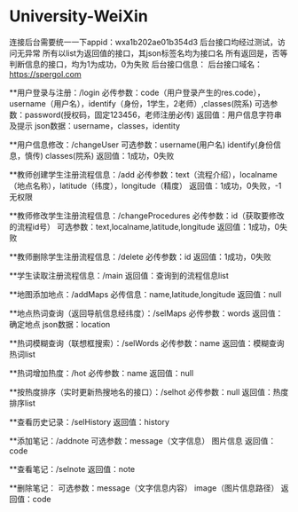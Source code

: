 # University-WeiXin
连接后台需要统一一下appid：wxa1b202ae01b354d3
后台接口均经过测试，访问无异常
所有以list为返回值的接口，其json标签名均为接口名
所有返回是，否等判断信息的接口，均为1为成功，0为失败
后台接口信息：
后台接口域名：https://spergol.com


**用户登录与注册：/login
必传参数：code（用户登录产生的res.code），username（用户名），identify（身份，1学生，2老师）,classes(院系)
可选参数：password(授权码，固定123456，老师注册必传)
返回值：用户信息字符串及提示
json数据：username，classes，identity


**用户信息修改：/changeUser
可选参数：username(用户名) identify(身份信息，慎传) classes(院系)
返回值：1成功，0失败


**教师创建学生注册流程信息：/add
必传参数：text（流程介绍），localname（地点名称），latitude（纬度），longitude（精度）
返回值：1成功，0失败，-1无权限

**教师修改学生注册流程信息：/changeProcedures
必传参数：id（获取要修改的流程id号）
可选参数：text,localname,latitude,longitude
返回值：1成功，0失败


**教师删除学生注册流程信息：/delete
必传参数：id
返回值：1成功，0失败


**学生读取注册流程信息：/main
返回值：查询到的流程信息list


**地图添加地点：/addMaps
必传信息：name,latitude,longitude
返回值：null


**地点热词查询（返回导航信息经纬度）：/selMaps
必传参数：words
返回值：确定地点
json数据：location


**热词模糊查询（联想框搜索）：/selWords
必传参数：name
返回值：模糊查询热词list


**热词增加热度：/hot
必传参数：name
返回值：null

**按热度排序（实时更新热搜地名的接口）：/selhot
必传参数：null
返回值：热度排序list

**查看历史记录：/selHistory
返回值：history

**添加笔记：/addnote
可选参数：message（文字信息）
          图片信息
返回值：code

**查看笔记：/selnote
返回值：note

**删除笔记：
可选参数：message（文字信息内容）
        image（图片信息路径）
返回值：code
